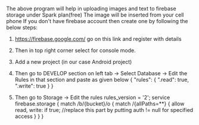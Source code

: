The above program will help in uploading images and text to firebase storage under Spark plan(free)
The image will be inserted from your cell phone
If you don't have firebase account then create one by following the below steps:
1. https://firebase.google.com/ go on this link and register with details
2. Then in top right corner select for console mode.
3. Add a new project (in our case Android project)
4. Then go to DEVELOP section on left tab -> Select Database -> Edit the Rules in that section and paste as given below
    {
        "rules": {
        ".read": true,
        ".write": true
      }
    }
    
5. Then go to Storage -> Edit the rules 
    rules_version = '2';
service firebase.storage {
  match /b/{bucket}/o {
    match /{allPaths=**} {
      allow read, write: if true;           //replace this part by putting auth != null for specified access
    }
  }
}
